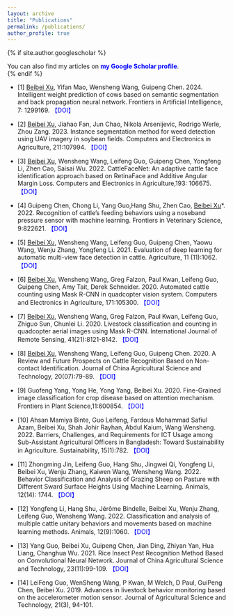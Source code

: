 ```yaml
---
layout: archive
title: "Publications"
permalink: /publications/
author_profile: true
---
```


{% if site.author.googlescholar %}
  <div class="wordwrap">You can also find my articles on <a href="{{site.author.googlescholar}}" style="color: blue; font-weight: bold; text-decoration: none;">my Google Scholar profile</a>.</div>
{% endif %}


* [1] <span style="text-decoration: underline;">Beibei Xu</span>, Yifan Mao, Wensheng Wang, Guipeng Chen. 2024. Intelligent weight prediction of cows based on semantic segmentation and back propagation neural network. Frontiers in Artificial Intelligence, 7: 1299169.  <a href="https://doi.org/10.3389/frai.2024.1299169" style="color: blue; text-decoration: none;">【DOI】</a>

* [2] <span style="text-decoration: underline;">Beibei Xu</span>, Jiahao Fan, Jun Chao, Nikola Arsenijevic, Rodrigo Werle, Zhou Zang. 2023. Instance segmentation method for weed detection using UAV imagery in soybean fields. Computers and Electronics in Agriculture, 211:107994. <a href="https://doi.org/10.1016/j.compag.2023.107994" style="color: blue; text-decoration: none;">【DOI】</a> 

* [3] <span style="text-decoration: underline;">Beibei Xu</span>, Wensheng Wang, Leifeng Guo, Guipeng Chen, Yongfeng Li, Zhen Cao, Saisai Wu. 2022. CattleFaceNet: An adaptive cattle face identification approach based on RetinaFace and Additive Angular Margin Loss. Computers and Electronics in Agriculture,193: 106675. <a href="https://doi.org/10.1016/j.compag.2021.106675" style="color: blue; text-decoration: none;">【DOI】</a>

* [4] Guipeng Chen, Chong Li, Yang Guo,Hang Shu, Zhen Cao, <span style="text-decoration: underline;">Beibei Xu</span>*. 2022. Recognition of cattle’s feeding behaviors using a noseband pressure sensor with machine learning. Frontiers in Veterinary Science, 9:822621. <a href="https://doi.org/10.3389/fvets.2022.822621" style="color: blue; text-decoration: none;">【DOI】</a>

* [5] <span style="text-decoration: underline;">Beibei Xu</span>, Wensheng Wang, Leifeng Guo, Guipeng Chen, Yaowu Wang, Wenju Zhang, Yongfeng Li. 2021. Evaluation of deep learning for automatic multi-view face detection in cattle. Agriculture, 11 (11):1062. <a href="https://doi.org/10.3390/agriculture11111062" style="color: blue; text-decoration: none;">【DOI】</a> 

* [6] <span style="text-decoration: underline;">Beibei Xu</span>, Wensheng Wang, Greg Falzon, Paul Kwan, Leifeng Guo, Guipeng Chen, Amy Tait, Derek Schneider. 2020. Automated cattle counting using Mask R-CNN in quadcopter vision system. Computers and Electronics in Agriculture, 171:105300. <a href="https://doi.org/10.1016/j.compag.2020.105300" style="color: blue; text-decoration: none;">【DOI】</a>  

* [7] <span style="text-decoration: underline;">Beibei Xu</span>, Wensheng Wang, Greg Falzon, Paul Kwan, Leifeng Guo, Zhiguo Sun, Chunlei Li. 2020. Livestock classification and counting in quadcopter aerial images using Mask R-CNN. International Journal of Remote Sensing, 41(21):8121-8142. <a href="https://doi.org/10.1080/01431161.2020.1734245" style="color: blue; text-decoration: none;">【DOI】</a>    

* [8] <span style="text-decoration: underline;">Beibei Xu</span>, Wensheng Wang, Leifeng Guo, Guipeng Chen. 2020. A Review and Future Prospects on Cattle Recognition Based on Non-contact Identification. Journal of China Agricultural Science and Technology, 20(07):79-89. <a href="https://doi.org/10.13304/j.nykjdb.2019.0580" style="color: blue; text-decoration: none;">【DOI】</a> 

* [9] Guofeng Yang, Yong He, Yong Yang, Beibei Xu. 2020. Fine-Grained image classification for crop disease based on attention mechanism. Frontiers in Plant Science,11:600854. <a href="https://doi.org/10.3389/fpls.2020.600854" style="color: blue; text-decoration: none;">【DOI】</a> 

* [10] Ahsan Mamiya Binte, Guo Leifeng, Fardous Mohammad Safiul Azam, Beibei Xu, Shah Johir Rayhan, Abdul Kaium, Wang Wensheng. 2022. Barriers, Challenges, and Requirements for ICT Usage among Sub-Assistant Agricultural Officers in Bangladesh: Toward Sustainability in Agriculture. Sustainability, 15(1):782. <a href="https://doi.org/10.3390/su15010782" style="color: blue; text-decoration: none;">【DOI】</a>  

* [11] Zhongming Jin, Leifeng Guo, Hang Shu, Jingwei Qi, Yongfeng Li, Beibei Xu, Wenju Zhang, Kaiwen Wang, Wensheng Wang. 2022. Behavior Classification and Analysis of Grazing Sheep on Pasture with Different Sward Surface Heights Using Machine Learning. Animals, 12(14): 1744. <a href="https://doi.org/10.3390/ani12141744" style="color: blue; text-decoration: none;">【DOI】</a> 

* [12] Yongfeng Li, Hang Shu, Jérôme Bindelle, Beibei Xu, Wenju Zhang, Leifeng Guo, Wensheng Wang. 2022. Classification and analysis of multiple cattle unitary behaviors and movements based on machine learning methods. Animals, 12(9):1060. <a href="https://doi.org/10.3390/ani12091060" style="color: blue; text-decoration: none;">【DOI】</a>  

* [13] Yang Guo, Beibei Xu, Guipeng Chen, Jian Ding, Zhiyan Yan, Hua Liang, Changhua Wu. 2021. Rice Insect Pest Recognition Method Based on Convolutional Neural Network. Journal of China Agricultural Science and Technology, 23(11):99-109. <a href="https://doi.org/10.13304/j.nykjdb.2021.0300" style="color: blue; text-decoration: none;">【DOI】</a>  

* [14] LeiFeng Guo, WenSheng Wang, P Kwan, M Welch, D Paul, GuiPeng Chen, Beibei Xu. 2019. Advances in livestock behavior monitoring based on the accelerometer motion sensor. Journal of Agricultural Science and Technology, 21(3), 94-101.
